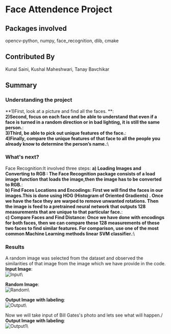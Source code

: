 # Face Attendence Project

## Packages involved
opencv-python, numpy, face_recognition, dlib, cmake

## Contributed By
Kunal Saini, Kushal Maheshwari, Tanay Bavchikar

## Summary
### Understanding the project
**1)First, look at a picture and find all the faces. **:\
**2)Second, focus on each face and be able to understand that even if a face is turned in a random direction or in bad lighting, it is still the same person.**:\
**3)Third, be able to pick out unique features of the face.**:\
**4)Finally, compare the unique features of that face to all the people you already know to determine the person’s name.**:\

### What's next?
Face Recognition:It involved three steps:
**a) Loading Images and Converting to RGB : The Face Recognition package consists of a load image function that loads the image,then the image has to be converted to RGB.**:\
**b) Find Faces Locations and Encodings:  First we will find the faces in our images.This is done using HOG (Histogram of Oriented Gradients) . Once we have the face they are warped to remove unwanted rotations. Then the image is feed to a pretrained neural network that outputs 128 measurements that are unique to that particular face.**:\
**c) Compare Faces and Find Distance: Once we have done with  encodings for both faces, then we can compare these 128 measurements of these two faces to find similar features. For comparison, use one of the most common Machine Learning methods linear SVM classifier.**:\

### Results
A random image was selected from the dataset and observed the similarities of that image from the image which we have provide in the code.\
**Input Image**:\
![Input](Elon-Musk.jpg)\

**Random Image**:\
![Random](Elon-Test.jpg)\

**Output Image with labeling**:\
![Output](Elon2-1.jpg)\

Now we will take input of Bill Gates's photo and lets see what will happen./
**Output Image with labeling**:\
![Output1](Elon2-2.jpg)\






